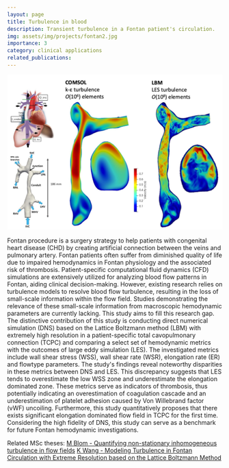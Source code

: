 ```yaml
---
layout: page
title: Turbulence in blood
description: Transient turbulence in a Fontan patient's circulation.
img: assets/img/projects/fontan2.jpg
importance: 3
category: clinical applications
related_publications: 
---
```


![Flow in Fontan circulation.](/assets/img/projects/fontan2.jpg)

Fontan procedure is a surgery strategy to help patients with congenital heart disease (CHD) by creating artificial connection between the veins and pulmonary artery. Fontan patients often suffer from diminished quality of life due to impaired hemodynamics in Fontan physiology and the associated risk of thrombosis. Patient-specific computational fluid dynamics (CFD) simulations are extensively utilized for analyzing blood flow patterns in Fontan, aiding clinical decision-making. However, existing research relies on turbulence models to resolve blood flow turbulence, resulting in the loss of small-scale information within the flow field. Studies demonstrating the relevance of these small-scale information from macroscopic hemodynamic parameters are currently lacking. This study aims to fill this research gap. The distinctive contribution of this study is conducting direct numerical simulation (DNS) based on the Lattice Boltzmann method (LBM) with extremely high resolution in a patient-specific total cavopulmonary connection (TCPC) and comparing a select set of hemodynamic metrics with the outcomes of large eddy simulation (LES). The investigated metrics include wall shear stress (WSS), wall shear rate (WSR), elongation rate (ER) and flowtype parameters. The study's findings reveal noteworthy disparities in these metrics between DNS and LES. This discrepancy suggests that LES tends to overestimate the low WSS zone and underestimate the elongation dominated zone. These metrics serve as indicators of thrombosis, thus potentially indicating an overestimation of coagulation cascade and an underestimation of platelet adhesion caused by Von Willebrand factor (vWF) uncoiling. Furthermore, this study quantitatively proposes that there exists significant elongation dominated flow field in TCPC for the first time. Considering the high fidelity of DNS, this study can serve as a benchmark for future Fontan hemodynamic investigations. 

Related MSc theses:
[M Blom - Quantifying non-stationary inhomogeneous turbulence in flow fields](https://scripties.uba.uva.nl/search?id=record_54066)
[K Wang - Modeling Turbulence in Fontan Circulation with Extreme Resolution based on the Lattice Boltzmann Method](https://scripties.uba.uva.nl/search?id=record_54025)
